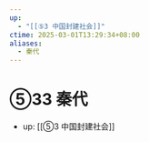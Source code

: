 ```yaml
---
up:
  - "[[⑤3 中国封建社会]]"
ctime: 2025-03-01T13:29:34+08:00
aliases:
  - 秦代
---
```


# ⑤33 秦代

- up: [[⑤3 中国封建社会]]
